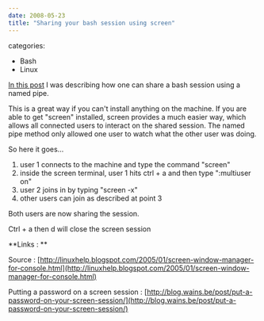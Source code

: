 ```yaml
---
date: 2008-05-23
title: "Sharing your bash session using screen"
---
```








categories:
- Bash
- Linux


[In this post](http://blog.wains.be/post/share-your-bash-session/) I was describing how one can share a bash session using a named pipe.

This is a great way if you can't install anything on the machine. If you are able to get "screen" installed, screen provides a much easier way, which allows all connected users to interact on the shared session. The named pipe method only allowed one user to watch what the other user was doing.

So here it goes...

1. user 1 connects to the machine and type the command "screen"
2. inside the screen terminal, user 1 hits ctrl + a and then type ":multiuser on"
3. user 2 joins in by typing "screen -x"
4. other users can join as described at point 3

Both users are now sharing the session.

Ctrl + a then d will close the screen session


**Links : **

Source : [http://linuxhelp.blogspot.com/2005/01/screen-window-manager-for-console.html](http://linuxhelp.blogspot.com/2005/01/screen-window-manager-for-console.html)

Putting a password on a screen session : [http://blog.wains.be/post/put-a-password-on-your-screen-session/](http://blog.wains.be/post/put-a-password-on-your-screen-session/)

